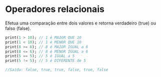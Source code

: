 # Operadores relacionais

Efetua uma comparação entre dois valores e retorna verdadeiro (true) ou falso (false).

```dart
print(1 > 10); // 1 é MAIOR QUE 10
print(1 < 10); // 1 é MENOR QUE 10
print(8 >= 6); // 8 é MAIOR IGUAL a 6
print(8 <= 6); // 8 é MENOR IGUAL a 6
print(5 == 5); // 5 é IGUAL a 5
print(5 != 5); // 5 é DIFERENTE de 5

//Saída: false, true, true, false, true, false
```
